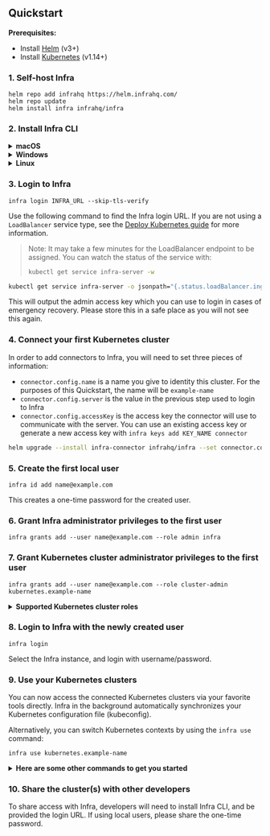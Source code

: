 ## Quickstart

**Prerequisites:**
* Install [Helm](https://helm.sh/) (v3+)
* Install [Kubernetes](https://kubernetes.io/) (v1.14+)


### 1. Self-host Infra

```
helm repo add infrahq https://helm.infrahq.com/
helm repo update
helm install infra infrahq/infra
```

### 2. Install Infra CLI

<details>
  <summary><strong>macOS</strong></summary>

  ```bash
  brew install infrahq/tap/infra
  ```

  You may need to perform `brew link` if your symlinks are not working.
  ```bash
  brew link infrahq/tap/infra
  ```
</details>

<details>
  <summary><strong>Windows</strong></summary>

  ```powershell
  scoop bucket add infrahq https://github.com/infrahq/scoop.git
  scoop install infra
  ```

</details>

<details>
  <summary><strong>Linux</strong></summary>

  ```bash
  # Ubuntu & Debian
  echo 'deb [trusted=yes] https://apt.fury.io/infrahq/ /' | sudo tee /etc/apt/sources.list.d/infrahq.list
  sudo apt update
  sudo apt install infra
  ```
  ```bash
  # Fedora & Red Hat Enterprise Linux
  sudo dnf config-manager --add-repo https://yum.fury.io/infrahq/
  sudo dnf install infra
  ```
</details>

### 3. Login to Infra

```
infra login INFRA_URL --skip-tls-verify
```

Use the following command to find the Infra login URL. If you are not using a `LoadBalancer` service type, see the [Deploy Kubernetes guide](../operator-guides/deploy/kubernetes.md) for more information.

> Note: It may take a few minutes for the LoadBalancer endpoint to be assigned. You can watch the status of the service with:
> ```bash
> kubectl get service infra-server -w
> ```

```bash
kubectl get service infra-server -o jsonpath="{.status.loadBalancer.ingress[*]['ip', 'hostname']}"
```

This will output the admin access key which you can use to login in cases of emergency recovery. Please store this in a safe place as you will not see this again.

### 4. Connect your first Kubernetes cluster

In order to add connectors to Infra, you will need to set three pieces of information:

* `connector.config.name` is a name you give to identity this cluster. For the purposes of this Quickstart, the name will be `example-name`
* `connector.config.server` is the value in the previous step used to login to Infra
* `connector.config.accessKey` is the access key the connector will use to communicate with the server. You can use an existing access key or generate a new access key with `infra keys add KEY_NAME connector`

```bash
helm upgrade --install infra-connector infrahq/infra --set connector.config.server=INFRA_URL --set connector.config.accessKey=ACCESS_KEY --set connector.config.name=example-name --set connector.config.skipTLSVerify=true
```

### 5. Create the first local user

```
infra id add name@example.com
```

This creates a one-time password for the created user.

### 6. Grant Infra administrator privileges to the first user

```
infra grants add --user name@example.com --role admin infra
```

### 7. Grant Kubernetes cluster administrator privileges to the first user

```
infra grants add --user name@example.com --role cluster-admin kubernetes.example-name
```

<details>
  <summary><strong>
Supported Kubernetes cluster roles</strong></summary><br />

Infra supports any cluster roles within your Kubernetes environment, including custom ones. For simplicity, you can use cluster roles, and scope it to a particular namespace via Infra.

**Example applying a cluster role to a namespace:**
  ```
  infra grants add --user name@example.com --role edit kubernetes.example-name.namespace
  ```
**Default cluster roles within Kubernetes:**
- **cluster-admin** <br /><br />
  Allows super-user access to perform any action on any resource. When the 'cluster-admin' role is granted without specifying a namespace, it gives full control over every resource in the cluster and in all namespaces. When it is granted with a specified namespace, it gives full control over every resource in the namespace, including the namespace itself.<br /><br />
- **admin** <br /><br />
  Allows admin access, intended to be granted within a namespace.
The admin role allows read/write access to most resources in the specified namespace, including the ability to create roles and role bindings within the namespace. This role does not allow write access to resource quota or to the namespace itself.<br /><br />
- **edit** <br /><br />
  Allows read/write access to most objects in a namespace.
This role does not allow viewing or modifying roles or role bindings. However, this role allows accessing Secrets and running Pods as any ServiceAccount in the namespace, so it can be used to gain the API access levels of any ServiceAccount in the namespace.<br /><br />
- **view** <br /><br />
  Allows read-only access to see most objects in a namespace. It does not allow viewing roles or role bindings.
This role does not allow viewing Secrets, since reading the contents of Secrets enables access to ServiceAccount credentials in the namespace, which would allow API access as any ServiceAccount in the namespace (a form of privilege escalation).
</details>


### 8. Login to Infra with the newly created user

```
infra login
```

Select the Infra instance, and login with username/password.

### 9. Use your Kubernetes clusters

You can now access the connected Kubernetes clusters via your favorite tools directly. Infra in the background automatically synchronizes your Kubernetes configuration file (kubeconfig).

Alternatively, you can switch Kubernetes contexts by using the `infra use` command:

```
infra use kubernetes.example-name
```

<details>
  <summary><strong>Here are some other commands to get you started</strong></summary><br />

See the cluster(s) you have access to:
```
infra list
```
See the cluster(s) connected to Infra:
```
infra destinations list
```
See who has access to what via Infra:
```
infra grants list

Note: this requires the user to have the admin role within Infra.

An example to grant the permission:
infra grants add --user name@example.com --role admin infra
```
</details>

### 10. Share the cluster(s) with other developers

To share access with Infra, developers will need to install Infra CLI, and be provided the login URL. If using local users, please share the one-time password.
